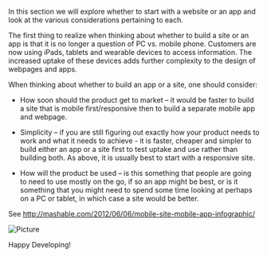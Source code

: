 
In this section we will explore whether to start with a website or an app and look at the various considerations pertaining to each.

The first thing to realize when thinking about whether to build a site or an app is that it is no longer  a question of PC vs. mobile phone. Customers are now using iPads, tablets and wearable devices to access information. The increased uptake of these devices adds further complexity to the design of webpages and apps. 

When thinking about whether to build an app or a site, one should consider:

-	How soon should the product get to market – it would be faster to build a site that is mobile first/responsive then to build a separate mobile app and webpage. 

-	Simplicity – if you are still figuring out exactly how your product needs to work and what it needs to achieve - it is faster, cheaper and simpler to build either an app or a site first to test uptake and use rather than building both. As above, it is usually best to start with a responsive site.

-	How will the product be used – is this something that people are going to need to use mostly on the go, if so an app might be best, or is it something that you might need to spend some time looking at perhaps on a PC or tablet, in which case a site would be better. 

See http://mashable.com/2012/06/06/mobile-site-mobile-app-infographic/

![Picture](http://nadirkeval.com/wp-content/uploads/2014/04/girlhappy.jpg)

Happy Developing!
